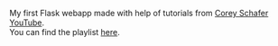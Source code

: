 My first Flask webapp made with help of tutorials from [Corey Schafer YouTube](https://github.com/metalmachine13/Web-Development.git).
<br> You can find the playlist [here](https://www.youtube.com/watch?v=MwZwr5Tvyxo&list=PL-osiE80TeTs4UjLw5MM6OjgkjFeUxCYH).
